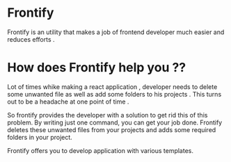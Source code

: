 # Frontify

Frontify is an utility that makes a job of frontend developer much easier and reduces efforts .

# How does Frontify help you ??
Lot of times whike making a react application , developer needs to delete some unwanted file as well as add some folders to his projects . 
This turns out to be a headache at one point of time . 

So frontify provides the developer with a solution to get rid this of this problem.
By writing just one command, you can get your job done. Frontify deletes these unwanted files from your projects and adds some required folders in your project.

Frontify offers you to develop application with various templates. 